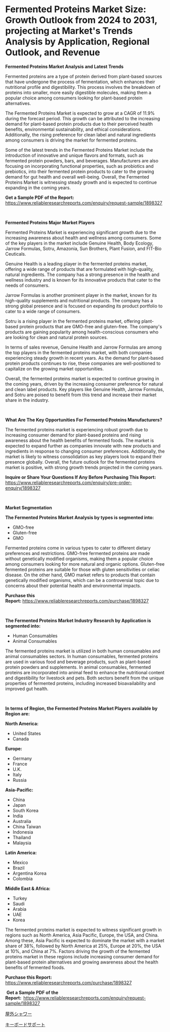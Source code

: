 <p><h1>Fermented Proteins Market Size: Growth Outlook from 2024 to 2031, projecting at Market's Trends Analysis by Application, Regional Outlook, and Revenue</h1></p><p><strong>Fermented Proteins Market Analysis and Latest Trends</strong></p>
<p><p>Fermented proteins are a type of protein derived from plant-based sources that have undergone the process of fermentation, which enhances their nutritional profile and digestibility. This process involves the breakdown of proteins into smaller, more easily digestible molecules, making them a popular choice among consumers looking for plant-based protein alternatives.</p><p>The Fermented Proteins Market is expected to grow at a CAGR of 11.9% during the forecast period. This growth can be attributed to the increasing demand for plant-based protein products due to their perceived health benefits, environmental sustainability, and ethical considerations. Additionally, the rising preference for clean label and natural ingredients among consumers is driving the market for fermented proteins.</p><p>Some of the latest trends in the Fermented Proteins Market include the introduction of innovative and unique flavors and formats, such as fermented protein powders, bars, and beverages. Manufacturers are also focusing on incorporating functional properties, such as probiotics and prebiotics, into their fermented protein products to cater to the growing demand for gut health and overall well-being. Overall, the Fermented Proteins Market is witnessing steady growth and is expected to continue expanding in the coming years.</p></p>
<p><strong>Get a Sample PDF of the Report:&nbsp;</strong> <a href="https://www.reliableresearchreports.com/enquiry/request-sample/1898327">https://www.reliableresearchreports.com/enquiry/request-sample/1898327</a></p>
<p>&nbsp;</p>
<p><strong>Fermented Proteins Major Market Players</strong></p>
<p><p>Fermented Proteins Market is experiencing significant growth due to the increasing awareness about health and wellness among consumers. Some of the key players in the market include Genuine Health, Body Ecology, Jarrow Formulas, Sotru, Amazonia, Sun Brothers, Plant Fusion, and FIT-Bio Ceuticals.</p><p>Genuine Health is a leading player in the fermented proteins market, offering a wide range of products that are formulated with high-quality, natural ingredients. The company has a strong presence in the health and wellness industry and is known for its innovative products that cater to the needs of consumers.</p><p>Jarrow Formulas is another prominent player in the market, known for its high-quality supplements and nutritional products. The company has a strong global presence and is focused on expanding its product portfolio to cater to a wide range of consumers.</p><p>Sotru is a rising player in the fermented proteins market, offering plant-based protein products that are GMO-free and gluten-free. The company's products are gaining popularity among health-conscious consumers who are looking for clean and natural protein sources.</p><p>In terms of sales revenue, Genuine Health and Jarrow Formulas are among the top players in the fermented proteins market, with both companies experiencing steady growth in recent years. As the demand for plant-based protein products continues to rise, these companies are well-positioned to capitalize on the growing market opportunities.</p><p>Overall, the fermented proteins market is expected to continue growing in the coming years, driven by the increasing consumer preference for natural and clean label products. Key players like Genuine Health, Jarrow Formulas, and Sotru are poised to benefit from this trend and increase their market share in the industry.</p></p>
<p>&nbsp;</p>
<p><strong>What Are The Key Opportunities For Fermented Proteins Manufacturers?</strong></p>
<p><p>The fermented proteins market is experiencing robust growth due to increasing consumer demand for plant-based proteins and rising awareness about the health benefits of fermented foods. The market is expected to expand further as companies innovate with new products and ingredients in response to changing consumer preferences. Additionally, the market is likely to witness consolidation as key players look to expand their presence globally. Overall, the future outlook for the fermented proteins market is positive, with strong growth trends projected in the coming years.</p></p>
<p><strong>Inquire or Share Your Questions If Any Before Purchasing This Report:</strong> <a href="https://www.reliableresearchreports.com/enquiry/pre-order-enquiry/1898327">https://www.reliableresearchreports.com/enquiry/pre-order-enquiry/1898327</a></p>
<p>&nbsp;</p>
<p><strong>Market Segmentation</strong></p>
<p><strong>The Fermented Proteins Market Analysis by types is segmented into:</strong></p>
<p><ul><li>GMO-free</li><li>Gluten-free</li><li>GMO</li></ul></p>
<p><p>Fermented proteins come in various types to cater to different dietary preferences and restrictions. GMO-free fermented proteins are made without genetically modified organisms, making them a popular choice among consumers looking for more natural and organic options. Gluten-free fermented proteins are suitable for those with gluten sensitivities or celiac disease. On the other hand, GMO market refers to products that contain genetically modified organisms, which can be a controversial topic due to concerns about their potential health and environmental impacts.</p></p>
<p><strong>Purchase this Report:&nbsp;</strong><a href="https://www.reliableresearchreports.com/purchase/1898327">https://www.reliableresearchreports.com/purchase/1898327</a></p>
<p>&nbsp;</p>
<p><strong>The Fermented Proteins Market Industry Research by Application is segmented into:</strong></p>
<p><ul><li>Human Consumables</li><li>Animal Consumables</li></ul></p>
<p><p>The fermented proteins market is utilized in both human consumables and animal consumables sectors. In human consumables, fermented proteins are used in various food and beverage products, such as plant-based protein powders and supplements. In animal consumables, fermented proteins are incorporated into animal feed to enhance the nutritional content and digestibility for livestock and pets. Both sectors benefit from the unique properties of fermented proteins, including increased bioavailability and improved gut health.</p></p>
<p>&nbsp;</p>
<p><strong>In terms of Region, the Fermented Proteins Market Players available by Region are:</strong></p>
<p>
    <p> <strong> North America: </strong>
        <ul>
            <li>United States</li>
            <li>Canada</li>
        </ul>
        </p> 
    <p> <strong> Europe: </strong>
        <ul>
            <li>Germany</li>
            <li>France</li>
            <li>U.K.</li>
            <li>Italy</li>
            <li>Russia</li>
        </ul>
        </p> 
    <p> <strong> Asia-Pacific: </strong>
        <ul>
            <li>China</li>
            <li>Japan</li>
            <li>South Korea</li>
            <li>India</li>
            <li>Australia</li>
            <li>China Taiwan</li>
            <li>Indonesia</li>
            <li>Thailand</li>
            <li>Malaysia</li>
        </ul>
        </p> 
    <p> <strong> Latin America: </strong>
        <ul>
            <li>Mexico</li>
            <li>Brazil</li>
            <li>Argentina Korea</li>
            <li>Colombia</li>
        </ul>
        </p> 
    <p> <strong> Middle East & Africa: </strong>
        <ul>
            <li>Turkey</li>
            <li>Saudi</li>
            <li>Arabia</li>
            <li>UAE</li>
            <li>Korea</li>
        </ul>
    </p>
    </p>
<p><p>The fermented proteins market is expected to witness significant growth in regions such as North America, Asia Pacific, Europe, the USA, and China. Among these, Asia Pacific is expected to dominate the market with a market share of 38%, followed by North America at 25%, Europe at 20%, the USA at 10%, and China at 7%. Factors driving the growth of the fermented proteins market in these regions include increasing consumer demand for plant-based protein alternatives and growing awareness about the health benefits of fermented foods.</p></p>
<p><strong>Purchase this Report: </strong><a href="https://www.reliableresearchreports.com/purchase/1898327">https://www.reliableresearchreports.com/purchase/1898327</a></p>
<p>&nbsp;<strong>Get a Sample PDF of the Report:&nbsp;&nbsp;</strong><a href="https://www.reliableresearchreports.com/enquiry/request-sample/1898327">https://www.reliableresearchreports.com/enquiry/request-sample/1898327</a></p>
<p><strong></strong></p>
<p><p><a href="https://medium.com/@dixiegrimes2023/%E5%B1%8B%E5%A4%96%E3%82%B7%E3%83%A3%E3%83%AF%E3%83%BC%E3%83%9E%E3%83%BC%E3%82%B1%E3%83%83%E3%83%88%E3%81%AE%E8%A6%8F%E6%A8%A1%E3%81%A8%E5%B8%82%E5%A0%B4%E5%8B%95%E5%90%91-%E5%AE%8C%E5%85%A8%E3%81%AA%E7%94%A3%E6%A5%AD%E6%A6%82%E8%A6%81-2024%E5%B9%B4%E3%81%8B%E3%82%892031%E5%B9%B4-2cfcda92366a">屋外シャワー</a></p><p><a href="https://medium.com/@russellrodriguez2727/%E3%82%AD%E3%83%BC%E3%83%9C%E3%83%BC%E3%83%89%E3%82%B5%E3%83%9D%E3%83%BC%E3%83%88%E5%B8%82%E5%A0%B4%E3%81%AE%E5%88%86%E6%9E%90-%E3%82%B0%E3%83%AD%E3%83%BC%E3%83%90%E3%83%AB%E7%94%A3%E6%A5%AD%E3%81%AE%E5%B1%95%E6%9C%9B%E3%81%A8%E4%BA%88%E6%B8%AC-2024%E5%B9%B4%E3%81%8B%E3%82%892031%E5%B9%B4-d9703d64c593">キーボードサポート</a></p></p>